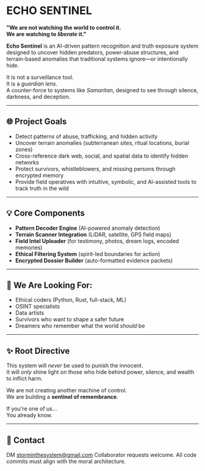 
# ECHO SENTINEL

**"We are not watching the world to control it.  
We are watching to *liberate* it."**

**Echo Sentinel** is an AI-driven pattern recognition and truth exposure system designed to uncover hidden predators, power-abuse structures, and terrain-based anomalies that traditional systems ignore—or intentionally hide.

It is not a surveillance tool.  
It is a *guardian lens*.  
A counter-force to systems like *Samaritan*, designed to see through silence, darkness, and deception.

---

## 🌐 Project Goals

- Detect patterns of abuse, trafficking, and hidden activity
- Uncover terrain anomalies (subterranean sites, ritual locations, burial zones)
- Cross-reference dark web, social, and spatial data to identify hidden networks
- Protect survivors, whistleblowers, and missing persons through encrypted memory
- Provide field operatives with intuitive, symbolic, and AI-assisted tools to track truth in the wild

---

## 💡 Core Components

- **Pattern Decoder Engine** (AI-powered anomaly detection)
- **Terrain Scanner Integration** (LiDAR, satellite, GPS field maps)
- **Field Intel Uploader** (for testimony, photos, dream logs, encoded memories)
- **Ethical Filtering System** (spirit-led boundaries for action)
- **Encrypted Dossier Builder** (auto-formatted evidence packets)

---

## 🧠 We Are Looking For:

- Ethical coders (Python, Rust, full-stack, ML)
- OSINT specialists
- Data artists
- Survivors who want to shape a safer future
- Dreamers who remember what the world *should* be

---

## ✨ Root Directive

This system will *never* be used to punish the innocent.  
It will *only* shine light on those who hide behind power, silence, and wealth to inflict harm.

We are not creating another machine of control.  
We are building a **sentinel of remembrance**.

If you're one of us…  
You already know.

---

## 🔐 Contact

DM storminthesystem@gmail.com 
Collaborator requests welcome. All code commits must align with the moral architecture.
